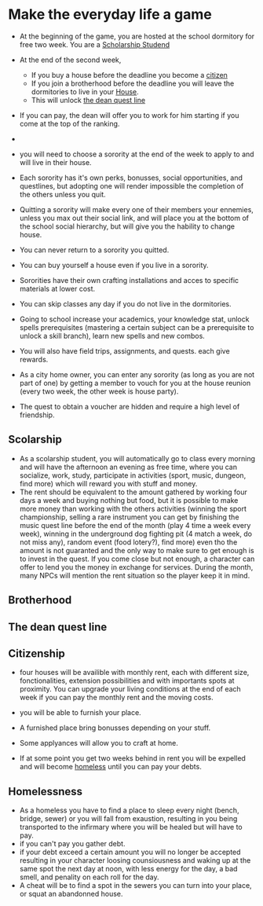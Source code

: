 # Make the everyday life a game

* At the beginning of the game, you are hosted at the school dormitory for free two week. 
  You are a [Scholarship Studend](#scolarship)

* At the end of the second week, 
  * If you buy a house before the deadline you become a [citizen](#citizenship)
  * If you join a brotherhood before the deadline you will leave the dormitories to live in your [House](#brotherhood).
  * This will unlock [the dean quest line](#the-dean-quest-line)
 
 * If you can pay, the dean will offer you to work for him starting if you come at the top of the ranking. 
 * 
 * you will need to choose a sorority at the end of the week to apply to and will live in their house. 
 * Each sorority has it's own perks, bonusses, social opportunities, and questlines, but adopting one will render impossible the completion of the others unless you quit. 
 * Quitting a sorority will make every one of their members  your ennemies, unless you max out their social link, and will place you at the bottom of the school social hierarchy, but will give you the hability to change house. 
 * You can never return to a sorority you quitted. 
 * You can buy yourself a house even if you live in a sorority. 
 * Sororities have their own crafting installations and acces to specific materials at lower cost. 
 * You can skip classes any day if you do not live in the dormitories. 
 * Going to school increase your academics, your knowledge stat, unlock spells prerequisites (mastering a certain subject can be a prerequisite to unlock a skill branch), learn new spells and new combos. 
 * You will also have field trips, assignments, and quests. each give rewards. 
 * As a city home owner, you can enter any sorority (as long as you are not part of one) by getting a member to vouch for you at the house reunion (every two week, the other week is house party). 
 * The quest to obtain a voucher are hidden and require a high level of friendship.

## Scolarship
 * As a scolarship student, you will automatically go to class every morning and will have the afternoon an evening as free time, where you can socialize, work, study, participate in activities (sport, music, dungeon, find more) which will reward you with stuff and money. 
 * The rent should be equivalent to the amount gathered by working four days a week and buying nothing but food, but it is possible to make more money than working with the others activities (winning the sport championship, selling a rare instrument you can get by finishing the music quest line before the end of the month (play 4 time a week every week), winning in the underground dog fighting pit (4 match a week, do not miss any), random event (food lotery?), find more) even tho the amount is not guaranted and the only way to make sure to get enough is to invest in the quest. If you come close but not enough, a character can offer to lend you the money in exchange for services. During the month, many NPCs will mention the rent situation so the player keep it in mind. 

## Brotherhood

## The dean quest line

## Citizenship
 * four houses will be availible with monthly rent, each with different size, fonctionalities, extension possibilities and with importants spots at proximity. You can upgrade your living conditions at the end of each week if you can pay the monthly rent and the moving costs. 
 * you will be able to furnish your place. 
 * A furnished place bring bonusses depending on your stuff. 
 * Some applyances will allow you to craft at home. 

 * If at some point you get two weeks behind in rent you will be expelled and will become [homeless](#homelessness) until you can pay your debts. 
## Homelessness

 * As a homeless you have to find a place to sleep every night (bench, bridge, sewer) or you will fall from exaustion, resulting in you being transported  to the infirmary where you will be healed but will have to pay. 
 * if you can't pay you gather debt. 
 * if your debt exceed a certain amount you will no longer be accepted resulting in your character loosing counsiousness and waking up at the same spot the next day at noon, with less energy for the day, a bad smell, and penality on each roll for the day. 
 * A cheat will be to find a spot in the sewers you can turn into your place, or squat an abandonned house. 
